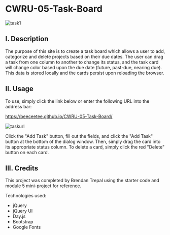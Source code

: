 # CWRU-05-Task-Board

![task1](https://github.com/BeeCeeTee/CWRU-05-Task-Board/assets/117789057/4befda8d-db7f-4314-9bd6-2c3aa09b43b1)

## I. Description
The purpose of this site is to create a task board which allows a user to add, categorize and delete projects based on their due dates. The user can drag a task from one column to another to change its status, and the task card will change color based upon the due date (future, past-due, nearing due). This data is stored locally and the cards persist upon reloading the browser.

## II. Usage
To use, simply click the link below or enter the following URL into the address bar:

https://beeceetee.github.io/CWRU-05-Task-Board/

![taskurl](https://github.com/BeeCeeTee/CWRU-05-Task-Board/assets/117789057/49d1826b-5272-434a-b1df-2e40bdbf19d3)

Click the "Add Task" button, fill out the fields, and click the "Add Task" button at the bottom of the dialog window. Then, simply drag the card into its appropriate status column. To delete a card, simply click the red "Delete" button on each card.

## III. Credits
This project was completed by Brendan Trepal using the starter code and module 5 mini-project for reference.

Technologies used:
- jQuery
- jQuery UI
- Day.js
- Bootstrap
- Google Fonts
